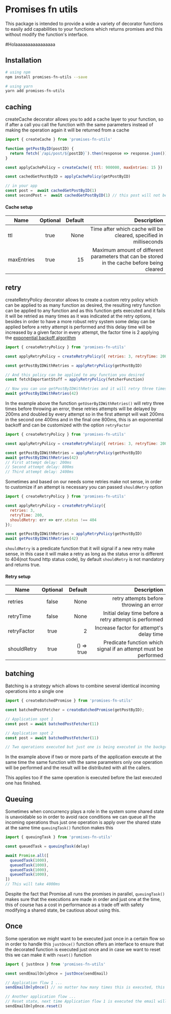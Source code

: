 # Promises fn utils
This package is intended to provide a wide a variety of decorator functions to easily add capabilities to your functions which returns promises and this without modify the function's interface.

#Holaaaaaaaaaaaaaaaa
## Installation
```bash
# using npm
npm install promises-fn-utils --save

# using yarn
yarn add promises-fn-utils
```

## caching
createCache decorator allows you to add a cache layer to your function, so if after a call you call the function with the same parameters instead of making the operation again it will be returned from a cache

```javascript
import { createCache } from 'promises-fn-utils'

function getPostByID(postID) {
  return fetch(`/api/post/${postID}`).then(response => response.json())
}

const applyCachePolicy = createCache({ ttl: 900000, maxEntries: 15 })

const cachedGetPostByID = applyCachePolicy(getPostByID)

// in your app
const post =  await cachedGetPostByID(1)
const secondPost =  await cachedGetPostByID(1) // this post will not be retrieved from the api but from the cache
```
#### Cache setup
| Name        | Optional           | Default  | Description  |
| ------------- |:-------------:| -----:| -----:|
|  ttl     			| true 				| None | Time after which cache will be cleared, specified in milliseconds |
| maxEntries      | true      | 15  | Maximum amount of different parameters that can be stored in the cache before being cleared |

## retry
createRetryPolicy decorator allows to create a custom retry policy which can be applied to as many function as desired, the resulting retry function can be applied to any function and as this function gets executed and it fails it will be retried as many times as it was indicated at the retry options, besides in order to have a more robust retry system some delay can be applied before a retry attempt is performed and this delay time will be increased by a given factor in every attempt, the factor time is 2 applying the [exponential backoff algorithm](https://en.wikipedia.org/wiki/Exponential_backoff)

```javascript
import { createRetryPolicy } from 'promises-fn-utils'

const applyRetryPolicy = createRetryPolicy({ retries: 3, retryTime: 200 });

const getPostByIDWithRetries = applyRetryPolicy(getPostByID)

// And this policy can be applied to any function you desired
const fetchImportantStuff = applyRetryPolicy(fetcherFunction)

// Now you can use getPostByIDWithRetries and it will retry three times before throwing an error
await getPostByIDWithRetries(42)
```

In the example above the function `getUserByIDWithRetries()` will retry three times before throwing an error, these retries attempts will be delayed by 200ms and doubled by every attempt so in the first attempt will wait 200ms in the second one 400ms and in the final one 800ms, this is an exponential backoff and can be customized with the option `retryFactor`

```javascript
import { createRetryPolicy } from 'promises-fn-utils'

const applyRetryPolicy = createRetryPolicy({ retries: 3, retryTime: 200, retryFactor: 4 });

const getPostByIDWithRetries = applyRetryPolicy(getPostByID)
await getPostByIDWithRetries(42)
// First attempt delay: 200ms
// Second attempt delay: 800ms
// Third attempt delay: 2400ms
```

Sometimes and based on our needs some retries make not sense, in order to customize if an attempt is necessary you can passed `shouldRetry` option

```javascript
import { createRetryPolicy } from 'promises-fn-utils'

const applyRetryPolicy = createRetryPolicy({
  retries: 3,
  retryTime: 200,
  shouldRetry: err => err.status !== 404
});

const getPostByIDWithRetries = applyRetryPolicy(getPostByID)
await getPostByIDWithRetries(42)
```

`shouldRetry` is a predicate function that it will signal if a new retry make sense, in this case it will make a retry as long as the status error is different to 404(not found http status code), by default `shouldRetry` is not mandatory and returns true.

#### Retry setup
| Name        | Optional           | Default  | Description  |
| ------------- |:-------------:| -----:| -----:|
|  retries     			| false 				| None | retry attempts before throwing an error |
| retryTime      | false      | None  | Initial delay time before a retry attempt is performed |
| retryFactor      | true      | 2  | Increase factor for attempt's delay time |
| shouldRetry      | true      | () => true  | Predicate function which signal if an attempt must be performed |

## batching
Batching is a strategy which allows to combine several identical incoming operations into a single one

```javascript
import { createBatchedPromise } from 'promises-fn-utils'

const batchedPostFetcher = createBatchedPromise(getPostByID);

// Application spot 1
const post = await batchedPostFetcher(11)

// Application spot 2
const post = await batchedPostFetcher(11)

// Two operations executed but just one is being executed in the background at the time, the result will be send to both calling places
```

In the example above if two or more parts of the application execute at the same time the same function with the same parameters only one operation will be performed and the result will be distributed with all the callers.

This applies too if the same operation is executed before the last executed one has finished.

## Queuing
Sometimes when concurrency plays a role in the system some shared state is unavoidable so in order to avoid race conditions we can queue all the incoming operations thus just one operation is apply over the shared state at the same time `queuingTask()` function makes this

```javascript
import { queuingTask } from 'promises-fn-utils'

const queuedTask = queuingTask(delay)

await Promise.all([
  queuedTask(1000),
  queuedTask(1000),
  queuedTask(1000),
  queuedTask(1000),
])
// This will take 4000ms
```

Despite the fact that Promise.all runs the promises in parallel, `queuingTask()` makes sure that the executions are made in order and just one at the time, this of course has a cost in performance as a  trade off with safety modifying a shared state, be cautious about using this.

## Once
Some operation we might want to be executed just once in a certain flow so in order to handle this `justOnce()` function offers an interface to ensure that the decorated function is executed just once and in case we want to reset this we can make it with `reset()` function

```javascript
import { justOnce } from 'promises-fn-utils'

const sendEmailOnlyOnce = justOnce(sendEmail)

// Application flow 1 ...
sendEmailOnlyOnce() // no matter how many times this is executed, this will send the email just once

// Another application flow ...
// Reset state, next time Application flow 1 is executed the email will be sent again
sendEmailOnlyOnce.reset()
```
